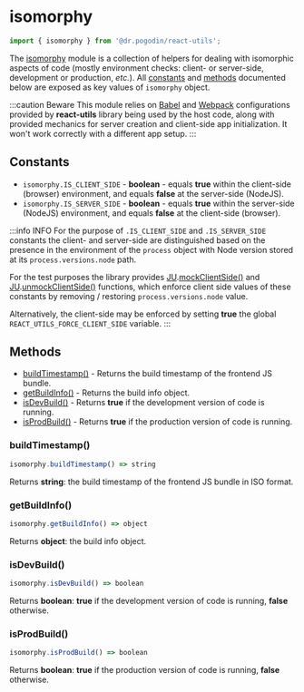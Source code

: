 # isomorphy
```js
import { isomorphy } from '@dr.pogodin/react-utils';
```
The [isomorphy] module is a collection of helpers for dealing with isomorphic
aspects of code (mostly environment checks: client- or server-side, development
or production, _etc._). All [constants](#constants) and [methods](#methods)
documented below are exposed as key values of `isomorphy` object.

:::caution Beware
This module relies on [Babel](/docs/api/configs/babel) and
[Webpack](/docs/api/configs/webpack) configurations provided
by **react-utils** library being used by the host code, along with provided
mechanics for server creation and client-side app initialization. It won't
work correctly with a different app setup.
:::

## Constants
- `isomorphy.IS_CLIENT_SIDE` - **boolean** - equals **true** within
  the client-side (browser) environment, and equals **false** at the server-side
  (NodeJS).
- `isomorphy.IS_SERVER_SIDE` - **boolean** - equals **true** within
  the server-side (NodeJS) environment, and equals **false** at the client-side
  (browser).

:::info INFO
For the purpose of `.IS_CLIENT_SIDE` and `.IS_SERVER_SIDE` constants the client-
and server-side are distinguished based on the presence in the environment of
the `process` object with Node version stored at its `process.versions.node`
path.

For the test purposes the library provides [JU].[mockClientSide()] and
[JU].[unmockClientSide()] functions, which enforce client side values of
these constants by removing / restoring `process.versions.node` value.

Alternatively, the client-side may be enforced by setting **true** the global
`REACT_UTILS_FORCE_CLIENT_SIDE` variable.
:::

## Methods
- [buildTimestamp()](#buildtimestamp) - Returns the build timestamp of
  the frontend JS bundle.
- [getBuildInfo()](#getbuildinfo) - Returns the build info object.
- [isDevBuild()](#isdevbuild) - Returns **true** if the development version of
  code is running.
- [isProdBuild()](#isprodbuild) - Returns **true** if the production version of
  code is running.

### buildTimestamp()
```jsx
isomorphy.buildTimestamp() => string
```
Returns **string**: the build timestamp of the frontend JS bundle in ISO format.

### getBuildInfo()
```jsx
isomorphy.getBuildInfo() => object
```
Returns **object**: the build info object.

### isDevBuild()
```jsx
isomorphy.isDevBuild() => boolean
```
Returns **boolean**: **true** if the development version of code is running,
**false** otherwise.

### isProdBuild()
```jsx
isomorphy.isProdBuild() => boolean
```
Returns **boolean**: **true** if the production version of code is running,
**false** otherwise.

<!-- links -->
[JU]: /docs/api/utils/jest-utils#mockclientside
[mockClientSide()]: /docs/api/utils/jest-utils#mockclientside
[unmockClientSide()]: /docs/api/utils/jest-utils#unmockclientside
[Isomorphy]: /docs/api/utils/isomorphy
